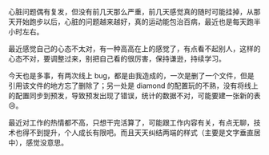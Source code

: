 心脏问题偶有复发，但没有前几天那么严重，前几天感觉真的随时可能挂掉，从那天开始跑步以后，心脏的问题越来越好，真的运动能包治百病，最近也是每天跑半小时左右。

最近感觉自己的心态不太对，有一种高高在上的感觉了，有点看不起别人，这样的心态不对，要调整过来，别把自己看的很厉害，保持谦逊，持续学习。

今天也是多事，有两次线上 bug，都是由我造成的，一次是删了一个文件，但是引用该文件的地方忘了删除了；另一处是 diamond 的配置玩的不熟，没有将线上的配置同步到预发，导致预发出现了错误，统计的数据不对，可能要建一张新的表😢。

最近对工作的热情都不高，只想干完活算了，可能跟工作内容有关，有点无聊，技术也得不到提升，个人成长有限吧。而且天天纠结两端的样式（主要是文字垂直居中），感觉没意思。